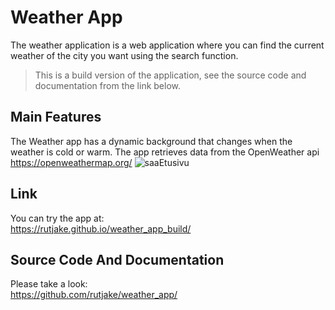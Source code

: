 # Weather App
The weather application is a web application where you can find the current weather of the city you want using the search function.<br>
>This is a build version of the application, see the source code and documentation from the link below.

## Main Features
The Weather app has a dynamic background that changes when the weather is cold or warm.
The app retrieves data from the OpenWeather api
https://openweathermap.org/
![saaEtusivu](https://github.com/Rutjake/weather_app_build/assets/77888584/d58597c9-3264-47ab-8ab7-cfe3264efbe9)

## Link
You can try the app at:<br>
https://rutjake.github.io/weather_app_build/

## Source Code And Documentation
Please take a look:<br>
https://github.com/rutjake/weather_app/
